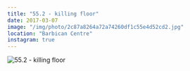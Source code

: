```yaml
---
title: "55.2 - killing floor"
date: 2017-03-07
image: "/img/photo/2c87a8264a72a74260df1c55e4d52cd2.jpg"
location: "Barbican Centre"
instagram: true
---
```


![55.2 - killing floor](/img/photo/2c87a8264a72a74260df1c55e4d52cd2.jpg)
